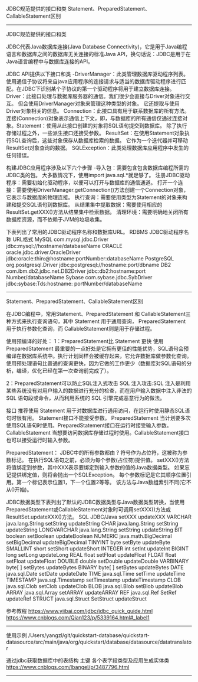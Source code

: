 JDBC规范提供的接口和类 
Statement、PreparedStatement、CallableStatement区别

---------------------------------------------------------------------------------------------------------------------
JDBC规范提供的接口和类

JDBC代表Java数据库连接(Java Database Connectivity)，它是用于Java编程语言和数据库之间的数据库无关连接的标准Java API，换句话说：JDBC是用于在Java语言编程中与数据库连接的API。


JDBC API提供以下接口和类 
-DriverManager：此类管理数据库驱动程序列表。 使用通信子协议将来自java应用程序的连接请求与适当的数据库驱动程序进行匹配。在JDBC下识别某个子协议的第一个驱动程序将用于建立数据库连接。
Driver：此接口处理与数据库服务器的通信。我们很少会直接与Driver对象进行交互。 但会使用DriverManager对象来管理这种类型的对象。 它还提取与使用Driver对象相关的信息。
Connection：此接口具有用于联系数据库的所有方法。 连接(Connection)对象表示通信上下文，即，与数据库的所有通信仅通过连接对象。Statement：使用从此接口创建的对象将SQL语句提交到数据库。 除了执行存储过程之外，一些派生接口还接受参数。
ResultSet：在使用Statement对象执行SQL查询后，这些对象保存从数据库检索的数据。 它作为一个迭代器并可移动ResultSet对象查询的数据。
SQLException：此类处理数据库应用程序中发生的任何错误。


构建JDBC应用程序涉及以下六个步骤 
-导入包：需要包含包含数据库编程所需的JDBC类的包。 大多数情况下，使用import java.sql.*就足够了。
注册JDBC驱动程序：需要初始化驱动程序，以便可以打开与数据库的通信通道。
打开一个连接：需要使用DriverManager.getConnection()方法创建一个Connection对象，它表示与数据库的物理连接。
执行查询：需要使用类型为Statement的对象来构建和提交SQL语句到数据库。
从结果集中提取数据：需要使用相应的ResultSet.getXXX()方法从结果集中检索数据。
清理环境：需要明确地关闭所有数据库资源，而不依赖于JVM的垃圾收集。


下表列出了常用的JDBC驱动程序名称和数据库URL。
RDBMS	JDBC驱动程序名称	URL格式
MySQL	com.mysql.jdbc.Driver	jdbc:mysql://hostname/databaseName
ORACLE	oracle.jdbc.driver.OracleDriver	jdbc:oracle:thin:@hostname:portNumber:databaseName
PostgreSQL	org.postgresql.Driver	jdbc:postgresql://hostname:port/dbname
DB2	com.ibm.db2.jdbc.net.DB2Driver	jdbc:db2:hostname:port Number/databaseName
Sybase	com.sybase.jdbc.SybDriver	jdbc:sybase:Tds:hostname: portNumber/databaseName


---------------------------------------------------------------------------------------------------------------------
Statement、PreparedStatement、CallableStatement区别

在JDBC编程中，常用Statement、PreparedStatement 和 CallableStatement三种方式来执行查询语句，其中 Statement 用于通用查询， PreparedStatement 用于执行参数化查询，而 CallableStatement则是用于存储过程。

使用预编译的好处：
1：PreparedStatement比 Statement 更快
使用 PreparedStatement 最重要的一点好处是它拥有更佳的性能优势，SQL语句会预编译在数据库系统中。执行计划同样会被缓存起来，它允许数据库做参数化查询。使用预处理语句比普通的查询更快，因为它做的工作更少（数据库对SQL语句的分析，编译，优化已经在第一次查询前完成了）。

2：PreparedStatement可以防止SQL注入式攻击
SQL 注入攻击:SQL 注入是利用某些系统没有对用户输入的数据进行充分的检查，而在用户输入数据中注入非法的 SQL 语句段或命令，从而利用系统的 SQL 引擎完成恶意行为的做法。

接口	推荐使用
Statement	用于对数据库进行通用访问，在运行时使用静态SQL语句时很有用。 Statement接口不能接受参数。
PreparedStatement	当计划要多次使用SQL语句时使用。PreparedStatement接口在运行时接受输入参数。
CallableStatement	当想要访问数据库存储过程时使用。CallableStatement接口也可以接受运行时输入参数。

PreparedStatement：
JDBC中的所有参数都由 ? 符号作为占位符，这被称为参数标记。 在执行SQL语句之前，必须为每个参数(占位符)提供值。
setXXX()方法将值绑定到参数，其中XXX表示要绑定到输入参数的值的Java数据类型。 如果忘记提供绑定值，则将会抛出一个SQLException。
每个参数标记是它其顺序位置引用。第一个标记表示位置1，下一个位置2等等。 该方法与Java数组索引不同(它不从0开始)。



JDBC数据类型下表列出了默认的JDBC数据类型与Java数据类型转换，当使用PreparedStatement或CallableStatement对象时可调用setXXX()方法或ResultSet.updateXXX()方法。
SQL	JDBC/Java	setXXX	updateXXX
VARCHAR	java.lang.String	setString	updateString
CHAR	java.lang.String	setString	updateString
LONGVARCHAR	java.lang.String	setString	updateString
BIT	boolean	setBoolean	updateBoolean
NUMERIC	java.math.BigDecimal	setBigDecimal	updateBigDecimal
TINYINT	byte	setByte	updateByte
SMALLINT	short	setShort	updateShort
INTEGER	int	setInt	updateInt
BIGINT	long	setLong	updateLong
REAL	float	setFloat	updateFloat
FLOAT	float	setFloat	updateFloat
DOUBLE	double	setDouble	updateDouble
VARBINARY	byte[ ]	setBytes	updateBytes
BINARY	byte[ ]	setBytes	updateBytes
DATE	java.sql.Date	setDate	updateDate
TIME	java.sql.Time	setTime	updateTime
TIMESTAMP	java.sql.Timestamp	setTimestamp	updateTimestamp
CLOB	java.sql.Clob	setClob	updateClob
BLOB	java.sql.Blob	setBlob	updateBlob
ARRAY	java.sql.Array	setARRAY	updateARRAY
REF	java.sql.Ref	SetRef	updateRef
STRUCT	java.sql.Struct	SetStruct	updateStruct


参考教程
https://www.yiibai.com/jdbc/jdbc_quick_guide.html
https://www.cnblogs.com/Qian123/p/5339164.html#_label1

---------------------------------------------------------------------------------------------------------------------


使用示例
/Users/yangzl/git/quickstart-database/quickstart-datasource/src/main/java/org/quickstart/database/datasource/datatranslator


通过jdbc获取数据库中的表结构 主键 各个表字段类型及应用生成实体类
https://www.cnblogs.com/lbangel/p/3487796.html



---------------------------------------------------------------------------------------------------------------------



